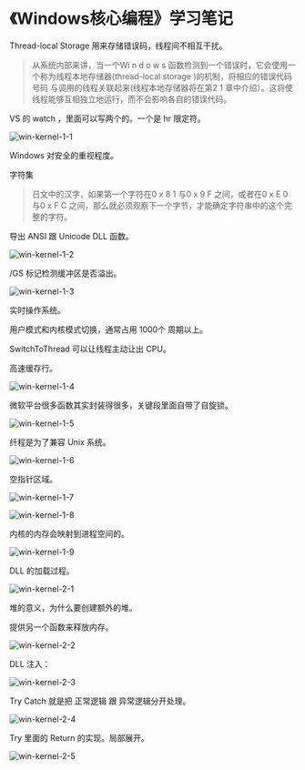 # 《Windows核心编程》学习笔记

Thread-local Storage 用来存储错误码，线程间不相互干扰。

> 从系统内部来讲，当一个Wi n d o w s 函数检测到一个错误时，它会使用一个称为线程本地存储器(thread-local storage )的机制，将相应的错误代码号码 与调用的线程关联起来(线程本地存储器将在第2 1 章中介绍）。这将使线程能够互相独立地运行，而不会影响各自的错误代码。



VS 的 watch ，里面可以写两个的。一个是 hr 限定符。

![win-kernel-1-1](D:\0-博客\学习笔记\《Windows核心编程》\win-kernel-1-1.png)

Windows 对安全的重视程度。

> 



字符集

> 日文中的汉字，如果第一个字符在0 x 8 1 与0 x 9 F 之间，或者在0 x E 0 与0 x F C 之间，那么就必须观察下一个字节，才能确定字符串中的这个完整的字符。



导出 ANSI 跟 Unicode DLL 函数。

> 





![win-kernel-1-2](D:\0-博客\学习笔记\《Windows核心编程》\win-kernel-1-2.png)

/GS 标记检测缓冲区是否溢出。

![win-kernel-1-3](D:\0-博客\学习笔记\《Windows核心编程》\win-kernel-1-3.png)



实时操作系统。





用户模式和内核模式切换，通常占用 1000个 周期以上。



SwitchToThread 可以让线程主动让出 CPU。



高速缓存行。

![win-kernel-1-4](D:\0-博客\学习笔记\《Windows核心编程》\win-kernel-1-4.png)

微软平台很多函数其实封装得很多，关键段里面自带了自旋锁。

![win-kernel-1-5](D:\0-博客\学习笔记\《Windows核心编程》\win-kernel-1-5.jpg)



纤程是为了兼容 Unix 系统。

![win-kernel-1-6](D:\0-博客\学习笔记\《Windows核心编程》\win-kernel-1-6.png)



空指针区域。

![win-kernel-1-7](D:\0-博客\学习笔记\《Windows核心编程》\win-kernel-1-7.png)

![win-kernel-1-8](D:\0-博客\学习笔记\《Windows核心编程》\win-kernel-1-8.png)



内核的内存会映射到进程空间的。

![win-kernel-1-9](D:\0-博客\学习笔记\《Windows核心编程》\win-kernel-1-9.png)

DLL 的加载过程。

![win-kernel-2-1](D:\0-博客\学习笔记\《Windows核心编程》\win-kernel-2-1.png)

堆的意义，为什么要创建额外的堆。





提供另一个函数来释放内存。

![win-kernel-2-2](D:\0-博客\学习笔记\《Windows核心编程》\win-kernel-2-2.png)



DLL 注入：

![win-kernel-2-3](D:\0-博客\学习笔记\《Windows核心编程》\win-kernel-2-3.png)



Try Catch 就是把 正常逻辑 跟 异常逻辑分开处理。

![win-kernel-2-4](D:\0-博客\学习笔记\《Windows核心编程》\win-kernel-2-4.png)

Try 里面的 Return 的实现。局部展开。

![win-kernel-2-5](D:\0-博客\学习笔记\《Windows核心编程》\win-kernel-2-5.png)
